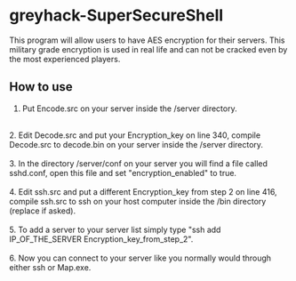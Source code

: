 # greyhack-SuperSecureShell
This program will allow users to have AES encryption for their servers.
This military grade encryption is used in real life and can not be cracked even by the most experienced players.

## How to use
1. Put Encode.src on your server inside the /server directory.<br>
<br>
2. Edit Decode.src and put your Encryption_key on line 340, compile Decode.src to decode.bin on your server inside the /server directory.<br>
<br>
3. In the directory /server/conf on your server you will find a file called sshd.conf, open this file and set "encryption_enabled" to true.<br>
<br>
4. Edit ssh.src and put a different Encryption_key from step 2 on line 416, compile ssh.src to ssh on your host computer inside the /bin directory (replace if asked).<br>
<br>
5. To add a server to your server list simply type "ssh add IP_OF_THE_SERVER Encryption_key_from_step_2".<br>
<br>
6. Now you can connect to your server like you normally would through either ssh or Map.exe.
